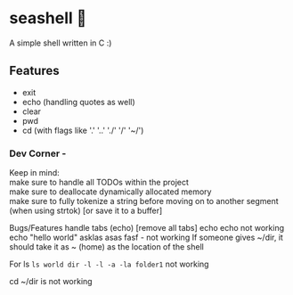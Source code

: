 # seashell 🐚
A simple shell written in C :)


## Features
* exit  
* echo (handling quotes as well)  
* clear  
* pwd  
* cd (with flags like '.' '..' './' '/' '~/')  





### Dev Corner -
Keep in mind:  
make sure to handle all TODOs within the project  
make sure to deallocate dynamically allocated memory  
make sure to fully tokenize a string before moving on to another segment (when using strtok) [or save it to a buffer]  

Bugs/Features
handle tabs (echo) [remove all tabs]
echo echo not working
echo "hello   world" asklas asas fasf - not working
If someone gives ~/dir, it should take it as ~ (home) as the location of the shell

For ls `ls world dir -l -l -a -la folder1` not working


cd ~/dir is not working
